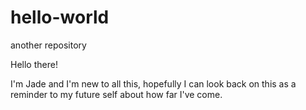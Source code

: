 # hello-world
another repository

Hello there!

I'm Jade and I'm new to all this, hopefully I can look back on this as a reminder to my future self about how far I've come. 
